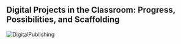 ## Digital Projects in the Classroom: Progress, Possibilities, and Scaffolding


![DigitalPublishing](https://github.com/user-attachments/assets/af830f64-4aa1-488d-8482-9850468bb91f)
